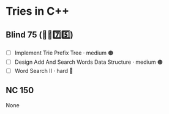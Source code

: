 # Tries in C++

## Blind 75 (🧑‍🦯7️⃣5️⃣)
- [ ] Implement Trie Prefix Tree · medium 🟠
- [ ] Design Add And Search Words Data Structure · medium 🟠
- [ ] Word Search II · hard 🔴

## NC 150
None